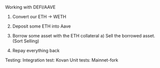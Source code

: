 Working with DEFI/AAVE

1. Convert our ETH -> WETH
2. Deposit some ETH into Aave
3. Borrow some asset with the ETH collateral
    a) Sell the borrowed asset. (Sort Selling)

4. Repay everything back


Testing:
Integration test: Kovan
Unit tests: Mainnet-fork